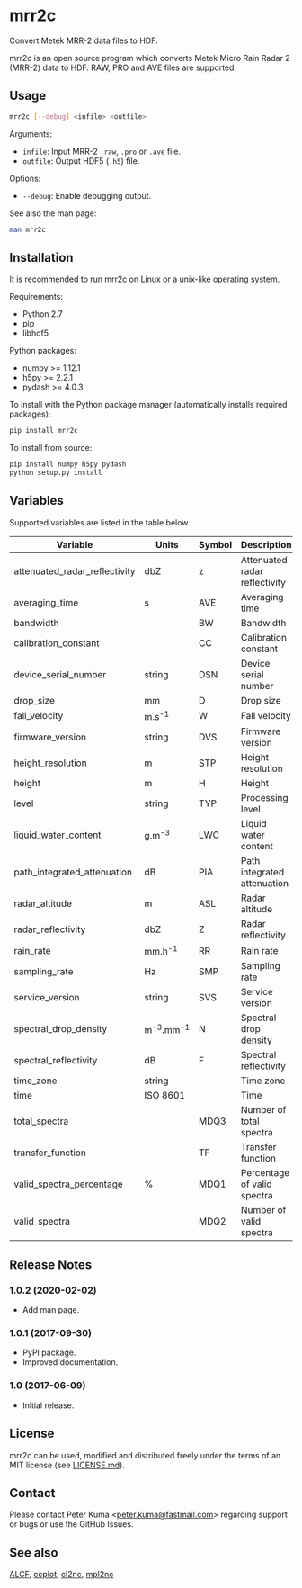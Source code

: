 # mrr2c

Convert Metek MRR-2 data files to HDF.

mrr2c is an open source program which converts Metek Micro Rain Radar 2 (MRR-2)
data to HDF. RAW, PRO and AVE files are supported.

## Usage

```sh
mrr2c [--debug] <infile> <outfile>
```

Arguments:

- `infile`: Input MRR-2 `.raw`, `.pro` or `.ave` file.
- `outfile`: Output HDF5 (`.h5`) file.

Options:

- `--debug`: Enable debugging output.

See also the man page:

```sh
man mrr2c
```

## Installation

It is recommended to run mrr2c on Linux or a unix-like operating system.

Requirements:

- Python 2.7
- pip
- libhdf5

Python packages:

- numpy >= 1.12.1
- h5py >= 2.2.1
- pydash >= 4.0.3

To install with the Python package manager
(automatically installs required packages):

```sh
pip install mrr2c
```

To install from source:

```sh
pip install numpy h5py pydash
python setup.py install
```

## Variables

Supported variables are listed in the table below.

| Variable | Units | Symbol | Description |
| --- | --- | --- | --- |
| attenuated_radar_reflectivity | dbZ | z | Attenuated radar reflectivity |
| averaging_time | s | AVE | Averaging time |
| bandwidth | | BW | Bandwidth |
| calibration_constant | | CC | Calibration constant |
| device_serial_number | string | DSN | Device serial number |
| drop_size | mm | D | Drop size |
| fall_velocity | m.s<sup>-1</sup> | W | Fall velocity |
| firmware_version | string | DVS | Firmware version |
| height_resolution | m | STP | Height resolution |
| height | m | H | Height |
| level | string | TYP | Processing level |
| liquid_water_content | g.m<sup>-3</sup> | LWC | Liquid water content |
| path_integrated_attenuation | dB | PIA | Path integrated attenuation |
| radar_altitude | m | ASL | Radar altitude |
| radar_reflectivity | dbZ | Z | Radar reflectivity |
| rain_rate | mm.h<sup>-1</sup> | RR | Rain rate |
| sampling_rate | Hz | SMP | Sampling rate |
| service_version | string | SVS | Service version |
| spectral_drop_density | m<sup>-3</sup>.mm<sup>-1</sup> | N | Spectral drop density |
| spectral_reflectivity | dB | F | Spectral reflectivity |
| time_zone | string | | Time zone |
| time | ISO 8601 | | Time |
| total_spectra | | MDQ3 | Number of total spectra |
| transfer_function | | TF | Transfer function |
| valid_spectra_percentage | % | MDQ1 | Percentage of valid spectra |
| valid_spectra | | MDQ2 | Number of valid spectra |

## Release Notes

### 1.0.2 (2020-02-02)

- Add man page.

### 1.0.1 (2017-09-30)

- PyPI package.
- Improved documentation.

### 1.0 (2017-06-09)

- Initial release.

## License

mrr2c can be used, modified and distributed freely under the terms
of an MIT license (see [LICENSE.md](LICENSE.md)).

## Contact

Please contact Peter Kuma <<peter.kuma@fastmail.com>> regarding support
or bugs or use the GitHub Issues.

## See also

[ALCF](https://alcf-lidar.github.io),
[ccplot](https://ccplot.org),
[cl2nc](https://github.com/peterkuma/cl2nc),
[mpl2nc](https://github.com/peterkuma/mpl2nc)

